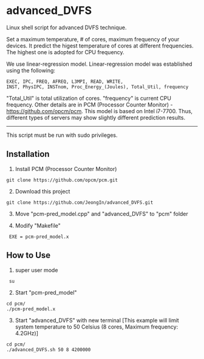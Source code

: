 # advanced_DVFS

Linux shell script for advanced DVFS technique.

Set a maximum temperature, # of cores, maximum frequency of your devices. It predict the higest temperature of cores at different frequencies. The highest one is adopted for CPU frequency.

We use linear-regression model.
Linear-regression model was established using the following:

<pre><code>EXEC, IPC, FREQ, AFREQ, L3MPI, READ, WRITE,
INST, PhysIPC, INSTnom, Proc_Energy_(Joules), Total_Util, frequency </code></pre>
"Total_Util" is total utilization of cores.
"frequency" is current CPU frequency.
Other details are in PCM (Processor Counter Monitor) - https://github.com/opcm/pcm.
This model is based on Intel i7-7700. Thus, different types of servers may show slightly different prediction results.

<hr/>
This script must be run with sudo privileges.

## Installation
1. Install PCM (Processor Counter Monitor)
<pre><code>git clone https://github.com/opcm/pcm.git </code></pre>

2. Download this project
<pre><code>git clone https://github.com/JeongIn/advanced_DVFS.git </code></pre>

3. Move "pcm-pred_model.cpp" and "advanced_DVFS" to "pcm" folder

4. Modify "Makefile"
<pre><code> EXE = pcm-pred_model.x </code></pre>


## How to Use
1. super user mode
<pre><code> su </code></pre>

2. Start "pcm-pred_model"
<pre><code>cd pcm/
./pcm-pred_model.x </code></pre>

3. Start "advanced_DVFS" with new terminal [This example will limit system temperature to 50 Celsius (8 cores, Maximum frequency: 4.2GHz)]
<pre><code>cd pcm/
./advanced_DVFS.sh 50 8 4200000 </code></pre> 


